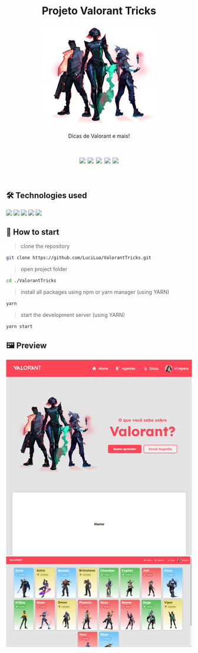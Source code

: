 # <p align="center"> Projeto Valorant Tricks </p>
<p align="center">
<img src="./public/valorant_agents_01.png" width=300>
</p>
<p align="center">Dicas de Valorant e mais!</p>
<h1 align="center">
<img src="https://img.shields.io/apm/l/react?style=flat-square"> <img src="https://img.shields.io/github/stars/LuciLua/ValorantTricks?style=flat-square">
<img src="https://img.shields.io/github/last-commit/LuciLua/ValorantTricks?style=flat-square"> <img src="https://img.shields.io/github/commit-activity/w/LuciLua/ValorantTricks?style=flat-square"> <img src="https://img.shields.io/github/languages/code-size/LuciLua/ValorantTricks">

</br>
</h1>
</br>

## 🛠 Technologies used

<img src="https://img.shields.io/badge/HTML5-E34F26?style=for-the-badge&logo=html5&logoColor=white"> <img src="https://img.shields.io/badge/JavaScript-F7DF1E?style=for-the-badge&logo=javascript&logoColor=black"> <img src="https://img.shields.io/badge/SASS-hotpink.svg?style=for-the-badge&logo=SASS&logoColor=white"> <img src="https://img.shields.io/badge/Next-black?style=for-the-badge&logo=next.js&logoColor=white"> <img src="https://img.shields.io/badge/react-%2320232a.svg?style=for-the-badge&logo=react&logoColor=%2361DAFB"> 


## 🚀 How to start

> clone the repository
```bash
git clone https://github.com/LuciLua/ValorantTricks.git
```

> open project folder
```bash
cd ./ValorantTricks
```

> install all packages using npm or yarn manager (using YARN)

```bash
yarn
```

> start the development server (using YARN)

```bash
yarn start
```
## 🖼 Preview

<img src="./frontend/public/preview.png">
<img src="./frontend/public/preview2.png">
